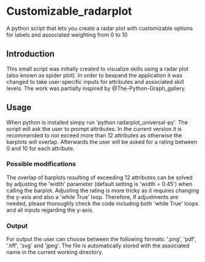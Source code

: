 # Customizable_radarplot

A python script that lets you create a radar plot with customizable options for labels and associated weighting from 0 to 10

## Introduction

This small script was initially created to visualize skills using a radar plot (also known as spider plot). In order to bexpand the application it was changed to take user-specific inputs for attributes and associated skill levels. The work was partially inspired by @The-Python-Graph_gallery.

## Usage

When python is installed simpy run 'python radarplot_universal-py'. The script will ask the user to prompt attributes. In the current version it is recommended to not exceed more than 12 attributes as otherwise the barplots will overlap. Afterwards the user will be asked for a rating between 0 and 10 for each attribute.

### Possible modifications

The overlap of barplots resulting of exceeding 12 attributes can be solved by adjusting the 'width' parameter (default setting is 'width = 0.45') when calling the barplot. Adjusting the rating is more tricky as it requires changing the y-axis and also a 'while True' loop. Therefore, if adjustments are needed, please thoroughly check the code including both 'while True' loops and all inputs regarding the y-axis.

### Output

For output the user can choose between the following formats: '.png', 'pdf', '.tiff', 'svg' and 'jpeg'. The file is automatically stored with the associated name in the current working directory.
